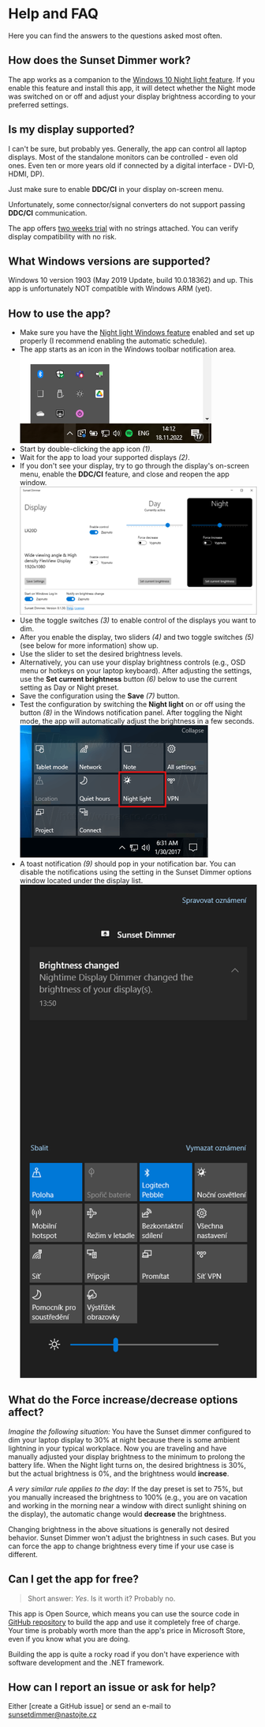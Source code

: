 # Help and FAQ

Here you can find the answers to the questions asked most often.

## How does the Sunset Dimmer work?

The app works as a companion to the [Windows 10 Night light feature](https://support.microsoft.com/en-us/windows/set-your-display-for-night-time-in-windows-18fe903a-e0a1-8326-4c68-fd23d7aaf136). If you enable this feature and install this app, 
it will detect whether the Night mode was switched on or off and adjust your display brightness according to your preferred settings.

## Is my display supported?

I can't be sure, but probably yes. Generally, the app can control all laptop displays. Most of the standalone monitors can be controlled - even old ones. Even ten or more years old if connected by a digital interface - DVI-D, HDMI, DP).

Just make sure to enable **DDC/CI** in your display on-screen menu.

Unfortunately, some connector/signal converters do not support passing **DDC/CI** communication.

The app offers [two weeks trial](https://apps.microsoft.com/store/detail/9P6MXT53KF20) with no strings attached. You can verify display compatibility with no risk. 

## What Windows versions are supported?

Windows 10 version 1903 (May 2019 Update, build 10.0.18362) and up. This app is unfortunately NOT compatible with Windows ARM (yet).

## How to use the app?

* Make sure you have the [Night light Windows feature](https://support.microsoft.com/en-us/windows/set-your-display-for-night-time-in-windows-18fe903a-e0a1-8326-4c68-fd23d7aaf136) enabled and set up properly (I recommend enabling the automatic schedule).
* The app starts as an icon in the Windows toolbar notification area. 
![Notify icon](./assets/help-notify-icon.png)
* Start by double-clicking the app icon *(1)*.
* Wait for the app to load your supported displays *(2)*. 
* If you don't see your display, try to go through the display's on-screen menu, enable the **DDC/CI** feature, and close and reopen the app window.
[![Settings window](./assets/help-settings.png)](./assets/help-settings.png)
* Use the toggle switches *(3)* to enable control of the displays you want to dim.
* After you enable the display, two sliders *(4)* and two toggle switches *(5)* (see below for more information) show up.
* Use the slider to set the desired brightness levels.
* Alternatively, you can use your display brightness controls (e.g., OSD menu or hotkeys on your laptop keyboard). After adjusting the settings, use the **Set current brightness** button *(6)* below to use the current setting as Day or Night preset.
* Save the configuration using the **Save** *(7)* button.
* Test the configuration by switching the **Night light** on or off using the button *(8)* in the Windows notification panel. After toggling the Night mode, the app will automatically adjust the brightness in a few seconds.
![Night light button](./assets/help-night-light.png)
* A toast notification *(9)* should pop in your notification bar. You can disable the notifications using the setting in the Sunset Dimmer options window located under the display list.
![Toast notification](./assets/help-notification.png)

## What do the Force increase/decrease options affect?

*Imagine the following situation:* You have the Sunset dimmer configured to dim your laptop display to 30% at night because there is some ambient lightning in your typical workplace. Now you are traveling and have manually adjusted your display brightness to the minimum to prolong the battery life. 
When the Night light turns on, the desired brightness is 30%, but the actual brightness is 0%, and the brightness would **increase**.

*A very similar rule applies to the day*: If the day preset is set to 75%, but you manually increased the brightness to 100% (e.g., you are on vacation and working in the morning near a window with direct sunlight shining on the display), the automatic change would **decrease** the brightness. 

Changing brightness in the above situations is generally not desired behavior. Sunset Dimmer won't adjust the brightness in such cases. But you can force the app to change brightness every time if your use case is different.

## Can I get the app for free?

> Short answer: *Yes*. Is it worth it? Probably no.

This app is Open Source, which means you can use the source code in [GitHub repository](https://github.com/oookoook/NighttimeDisplayDimmer) to build the app and use it completely free of charge. Your time is probably worth more than the app's price in Microsoft Store, even if you know what you are doing.

Building the app is quite a rocky road if you don't have experience with software development and the .NET framework.

## How can I report an issue or ask for help?

Either [create a GitHub issue] or send an e-mail to [sunsetdimmer@nastojte.cz](mailto:sunsetdimmer@nastojte.cz)

